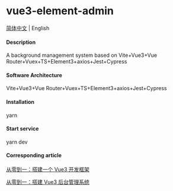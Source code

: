 # vue3-element-admin

[简体中文](./README.md) | English

#### Description

A background management system based on Vite+Vue3+Vue Router+Vuex+TS+Element3+axios+Jest+Cypress

#### Software Architecture

Vite+Vue3+Vue Router+Vuex+TS+Element3+axios+Jest+Cypress

#### Installation

yarn

#### Start service

yarn dev

#### Corresponding article

[从零到一：搭建一个 Vue3 开发框架](https://juejin.cn/post/7019625617943445512)

[从零到一：搭建 Vue3 后台管理系统](https://juejin.cn/post/7020698415658958879)

